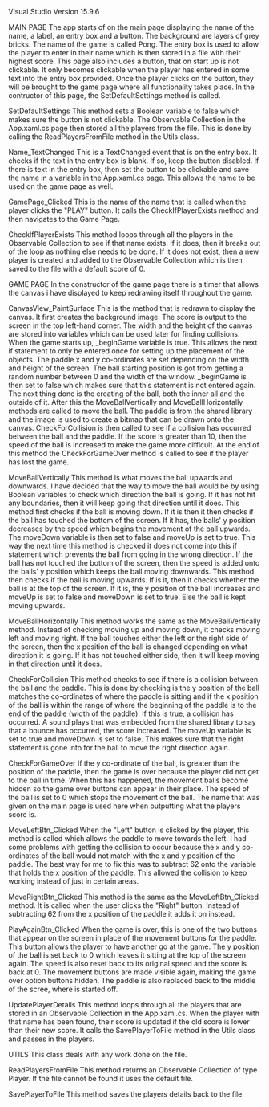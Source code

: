 Visual Studio Version 15.9.6

MAIN PAGE
The app starts of on the main page displaying the name of the name, a label, an entry box and a button. The background
are layers of grey bricks. The name of the game is called Pong. The entry box is used to allow the player to enter in
their name which is then stored in a file with their highest score. This page also includes a button, that on start up 
is not clickable. It only becomes clickable when the player has entered in some text into the entry box provided.
Once the player clicks on the button, they will be brought to the game page where all functionality takes place.
In the contructor of this page, the SetDefaultSettings method is called.

SetDefaultSettings
This method sets a Boolean variable to false which makes sure the button is not clickable. The Observable Collection
in the App.xaml.cs page then stored all the players from the file. This is done by calling the ReadPlayersFromFile
method in the Utils class.

Name_TextChanged
This is a TextChanged event that is on the entry box. It checks if the text in the entry box is blank. If so, keep the
button disabled. If there is text in the entry box, then set the button to be clickable and save the name in a variable
in the App.xaml.cs page. This allows the name to be used on the game page as well.

GamePage_Clicked
This is the name of the name that is called when the player clicks the "PLAY" button. It calls the CheckIfPlayerExists
method and then navigates to the Game Page.

CheckIfPlayerExists
This method loops through all the players in the Observable Collection to see if that name exists. If it does, then it
breaks out of the loop as nothing else needs to be done. If it does not exist, then a new player is created and added
to the Observable Collection which is then saved to the file with a default score of 0.

GAME PAGE
In the constructor of the game page there is a timer that allows the canvas i have displayed to keep redrawing itself
throughout the game. 

CanvasView_PaintSurface
This is the method that is redrawn to display the canvas. It first creates the background image. The score is output to the
screen in the top left-hand corner. The width and the height of the canvas are stored into variables which can be used later
for finding collisions. When the game starts up, _beginGame variable is true. This allows the next if statement to only be 
entered once for setting up the placement of the objects. The paddle x and y co-ordinates are set depending on the width and
height of the screen. The ball starting position is got from getting a random number between 0 and the width of the window.
_beginGame is then set to false which makes sure that this statement is not entered again. The next thing done is the creating
of the ball, both the inner all and the outside of it. After this the MoveBallVertically and MoveBallHorizontally methods are 
called to move the ball. The paddle is from the shared library and the image is used to create a bitmap that can be drawn onto
the canvas. CheckForCollision is then called to see if a collision has occurred between the ball and the paddle. If the score is
greater than 10, then the speed of the ball is increased to make the game more difficult. At the end of this method the 
CheckForGameOver method is called to see if the player has lost the game.

MoveBallVertically
This method is what moves the ball upwards and downwards. I have decided that the way to move the ball would be by using 
Boolean variables to check which direction the ball is going. If it has not hit any boundaries, then it will keep going that 
direction until it does. This method first checks if the ball is moving down. If it is then it then checks if the ball has 
touched the bottom of the screen. If it has, the balls' y position decreases by the speed which begins the movement of the 
ball upwards. The moveDown variable is then set to false and moveUp is set to true. This way the next time this method is 
checked it does not come into this if statement which prevents the ball from going in the wrong direction. If the ball has 
not touched the bottom of the screen, then the speed is added onto the balls' y position which keeps the ball moving downwards.
This method then checks if the ball is moving upwards. If is it, then it checks whether the ball is at the top of the 
screen. If it is, the y position of the ball increases and moveUp is set to false and moveDown is set to true. Else the ball
is kept moving upwards.

MoveBallHorizontally
This method works the same as the MoveBallVertically method. Instead of checking moving up and moving down, it checks moving left
and moving right. If the ball touches either the left or the right side of the screen, then the x position of the ball is changed
depending on what direction it is going. If it has not touched either side, then it will keep moving in that direction until it 
does.

CheckForCollision
This method checks to see if there is a collision between the ball and the paddle. This is done by checking is the y position of the
ball matches the co-ordinates of where the paddle is sitting and if the x position of the ball is within the range of where the 
beginning of the paddle is to the end of the paddle (width of the paddle). If this is true, a collision has occurred. A sound plays
that was embedded from the shared library to say that a bounce has occurred, the score increased. The moveUp variable is set to true 
and moveDown is set to false. This makes sure that the right statement is gone into for the ball to move the right direction again.

CheckForGameOver
If the y co-ordinate of the ball, is greater than the position of the paddle, then the game is over because the player did not get
to the ball in time. When this has happened, the movement balls become hidden so the game over buttons can appear in their place.
The speed of the ball is set to 0 which stops the movement of the ball. The name that was given on the main page is used here when 
outputting what the players score is.

MoveLeftBtn_Clicked
When the "Left" button is clicked by the player, this method is called which allows the paddle to move towards the left. I had some 
problems with getting the collision to occur because the x and y co-ordinates of the ball would not match with the x and y position
of the paddle. The best way for me to fix this was to subtract 62 onto the variable that holds the x position of the paddle. This allowed
the collision to keep working instead of just in certain areas.

MoveRightBtn_Clicked
This method is the same as the MoveLeftBtn_Clicked method. It is called when the user clicks the "Right" button. Instead of subtracting
62 from the x position of the paddle it adds it on instead.

PlayAgainBtn_Clicked
When the game is over, this is one of the two buttons that appear on the screen in place of the movement buttons for the paddle. This button
allows the player to have another go at the game. The y position of the ball is set back to 0 which leaves it sitting at the top of the screen
again. The speed is also reset back to its original speed and the score is back at 0. The movement buttons are made visible again, making the
game over option buttons hidden. The paddle is also replaced back to the middle of the scree, where is started off.

UpdatePlayerDetails
This method loops through all the players that are stored in an Observable Collection in the App.xaml.cs. When the player with that name has
been found, their score is updated if the old score is lower than their new score. It calls the SavePlayerToFile method in the Utils class
and passes in the players.

UTILS
This class deals with any work done on the file.

ReadPlayersFromFile
This method returns an Observable Collection of type Player. If the file cannot be found it uses the default file. 

SavePlayerToFile
This method saves the players details back to the file.